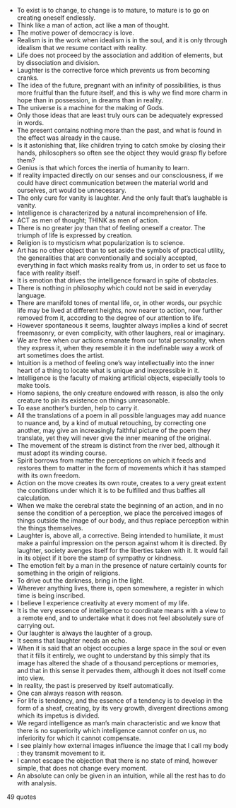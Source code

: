  - To exist is to change, to change is to mature, to mature is to go on creating oneself endlessly.
 - Think like a man of action, act like a man of thought.
 - The motive power of democracy is love.
 - Realism is in the work when idealism is in the soul, and it is only through idealism that we resume contact with reality.
 - Life does not proceed by the association and addition of elements, but by dissociation and division.
 - Laughter is the corrective force which prevents us from becoming cranks.
 - The idea of the future, pregnant with an infinity of possibilities, is thus more fruitful than the future itself, and this is why we find more charm in hope than in possession, in dreams than in reality.
 - The universe is a machine for the making of Gods.
 - Only those ideas that are least truly ours can be adequately expressed in words.
 - The present contains nothing more than the past, and what is found in the effect was already in the cause.
 - Is it astonishing that, like children trying to catch smoke by closing their hands, philosophers so often see the object they would grasp fly before them?
 - Genius is that which forces the inertia of humanity to learn.
 - If reality impacted directly on our senses and our consciousness, if we could have direct communication between the material world and ourselves, art would be unnecessary.
 - The only cure for vanity is laughter. And the only fault that’s laughable is vanity.
 - Intelligence is characterized by a natural incomprehension of life.
 - ACT as men of thought; THINK as men of action.
 - There is no greater joy than that of feeling oneself a creator. The triumph of life is expressed by creation.
 - Religion is to mysticism what popularization is to science.
 - Art has no other object than to set aside the symbols of practical utility, the generalities that are conventionally and socially accepted, everything in fact which masks reality from us, in order to set us face to face with reality itself.
 - It is emotion that drives the intelligence forward in spite of obstacles.
 - There is nothing in philosophy which could not be said in everyday language.
 - There are manifold tones of mental life, or, in other words, our psychic life may be lived at different heights, now nearer to action, now further removed from it, according to the degree of our attention to life.
 - However spontaneous it seems, laughter always implies a kind of secret freemasonry, or even complicity, with other laughers, real or imaginary.
 - We are free when our actions emanate from our total personality, when they express it, when they resemble it in the indefinable way a work of art sometimes does the artist.
 - Intuition is a method of feeling one’s way intellectually into the inner heart of a thing to locate what is unique and inexpressible in it.
 - Intelligence is the faculty of making artificial objects, especially tools to make tools.
 - Homo sapiens, the only creature endowed with reason, is also the only creature to pin its existence on things unreasonable.
 - To ease another’s burden, help to carry it.
 - All the translations of a poem in all possible languages may add nuance to nuance and, by a kind of mutual retouching, by correcting one another, may give an increasingly faithful picture of the poem they translate, yet they will never give the inner meaning of the original.
 - The movement of the stream is distinct from the river bed, although it must adopt its winding course.
 - Spirit borrows from matter the perceptions on which it feeds and restores them to matter in the form of movements which it has stamped with its own freedom.
 - Action on the move creates its own route, creates to a very great extent the conditions under which it is to be fulfilled and thus baffles all calculation.
 - When we make the cerebral state the beginning of an action, and in no sense the condition of a perception, we place the perceived images of things outside the image of our body, and thus replace perception within the things themselves.
 - Laughter is, above all, a corrective. Being intended to humiliate, it must make a painful impression on the person against whom it is directed. By laughter, society avenges itself for the liberties taken with it. It would fail in its object if it bore the stamp of sympathy or kindness.
 - The emotion felt by a man in the presence of nature certainly counts for something in the origin of religions.
 - To drive out the darkness, bring in the light.
 - Wherever anything lives, there is, open somewhere, a register in which time is being inscribed.
 - I believe I experience creativity at every moment of my life.
 - It is the very essence of intelligence to coordinate means with a view to a remote end, and to undertake what it does not feel absolutely sure of carrying out.
 - Our laughter is always the laughter of a group.
 - It seems that laughter needs an echo.
 - When it is said that an object occupies a large space in the soul or even that it fills it entirely, we ought to understand by this simply that its image has altered the shade of a thousand perceptions or memories, and that in this sense it pervades them, although it does not itself come into view.
 - In reality, the past is preserved by itself automatically.
 - One can always reason with reason.
 - For life is tendency, and the essence of a tendency is to develop in the form of a sheaf, creating, by its very growth, divergent directions among which its impetus is divided.
 - We regard intelligence as man’s main characteristic and we know that there is no superiority which intelligence cannot confer on us, no inferiority for which it cannot compensate.
 - I see plainly how external images influence the image that I call my body : they transmit movement to it.
 - I cannot escape the objection that there is no state of mind, however simple, that does not change every moment.
 - An absolute can only be given in an intuition, while all the rest has to do with analysis.

49 quotes